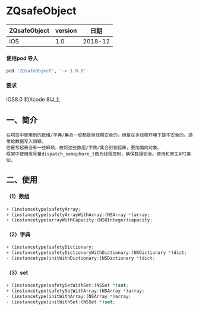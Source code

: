 # ZQsafeObject
ZQsafeObject     | version | 日期
------- | ------------------|---------
iOS     |  1.0 | 2018-12

#### 使用pod 导入
```ruby
pod 'ZQsafeObject', '~> 1.0.0'
```
#### 要求
iOS8.0 和Xcode 8以上
## 一、简介
    在项目中使用到的数组/字典/集合一般都是单线程安全的。但是在多线程环境下是不安全的。通常给数据写入加锁。  
    但是写起来会有一些麻烦。故将这些数组/字典/集合封装起来，更加面向对象。 
    框架中使用信号量dispatch_semaphore_t做为线程控制，确保数据安全。使用和原生API类似。

## 二、使用
#### （1）数组

```js
+ (instancetype)safetyArray;
+ (instancetype)safetyArrayWithArray:(NSArray *)array;
+ (instancetype)arrayWithCapacity:(NSUInteger)capacity;

```

#### （2）字典

```js
+ (instancetype)safetyDictionary;
+ (instancetype)safetyDictionaryWithDictionary:(NSDictionary *)dict;
- (instancetype)initWithDictionary:(NSDictionary *)dict;
```
#### （3）set

```js
+ (instancetype)safetySetWithSet:(NSSet *)set;
+ (instancetype)safetySetWithArray:(NSArray *)array;
- (instancetype)initWithArray:(NSArray *)array;
- (instancetype)initWithSet:(NSSet *)set;

```

